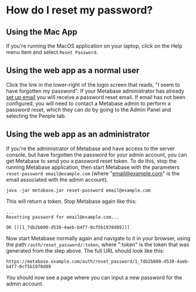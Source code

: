 # How do I reset my password?

## Using the Mac App

If you're running the MacOS application on your laptop, click on the Help menu item and select `Reset Password`.

## Using the web app as a normal user

Click the link in the lower-right of the login screen that reads, "I seem to have forgotten my password". If your Metabase administrator has already [set up email][setting-up-email] you will receive a password reset email. If email has not been configured, you will need to contact a Metabase admin to perform a password reset, which they can do by going to the Admin Panel and selecting the People tab.

## Using the web app as an administrator

If you're the administrator of Metabase and have access to the server console, but have forgotten the password for your admin account, you can get Metabase to send you a password reset token. To do this, stop the running Metabase application, then start Metabase with the parameters `reset-password email@example.com` (where "email@example.com" is the email associated with the admin account).

```
java -jar metabase.jar reset-password email@example.com
```

This will return a token. Stop Metabase again like this:

```
...
Resetting password for email@example.com...

OK [[[1_7db2b600-d538-4aeb-b4f7-0cf5b1970d89]]]
```

Now start Metabase normally again and navigate to it in your browser, using the path `/auth/reset_password/:token`, where ":token" is the token that was generated from the step above. The full URL should look like this:

```
https://metabase.example.com/auth/reset_password/1_7db2b600-d538-4aeb-b4f7-0cf5b1970d89
```

You should now see a page where you can input a new password for the admin account.

[setting-up-email]: ../../administration-guide/02-setting-up-email.md

